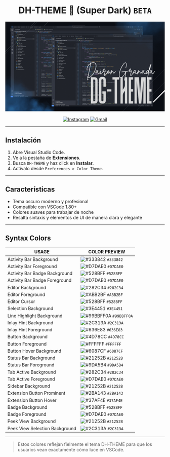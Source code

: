 <div align="center">

# DH-THEME 🌙 (Super Dark) <code>BETA</code>

![Preview](resources/gif.gif)

[![Instagram](https://img.shields.io/badge/-Instagram-%23E4405F?style=for-the-badge&logo=instagram&logoColor=white)](https://instagram.com/dairongranadaa)
[![Gmail](https://img.shields.io/badge/-Gmail-%23333?style=for-the-badge&logo=gmail&logoColor=white)](mailto:dairongranada21@gmail.com)

</div>

---

## Instalación

1. Abre Visual Studio Code.
2. Ve a la pestaña de **Extensiones**.
3. Busca `DH-THEME` y haz click en **Instalar**.
4. Actívalo desde `Preferences > Color Theme`.

---

## Características

- Tema oscuro moderno y profesional
- Compatible con VSCode 1.80+
- Colores suaves para trabajar de noche
- Resalta sintaxis y elementos de UI de manera clara y elegante

---

## Syntax Colors

| USAGE                         | COLOR PREVIEW |
| ----------------------------- | ------------- |
| Activity Bar Background        | ![#333842](https://via.placeholder.com/15/333842/000000?text=+) `#333842` |
| Activity Bar Foreground        | ![#D7DAE0](https://via.placeholder.com/15/D7DAE0/000000?text=+) `#D7DAE0` |
| Activity Bar Badge Background  | ![#528BFF](https://via.placeholder.com/15/528BFF/000000?text=+) `#528BFF` |
| Activity Bar Badge Foreground  | ![#D7DAE0](https://via.placeholder.com/15/D7DAE0/000000?text=+) `#D7DAE0` |
| Editor Background             | ![#282C34](https://via.placeholder.com/15/282C34/000000?text=+) `#282C34` |
| Editor Foreground             | ![#ABB2BF](https://via.placeholder.com/15/ABB2BF/000000?text=+) `#ABB2BF` |
| Editor Cursor                 | ![#528BFF](https://via.placeholder.com/15/528BFF/000000?text=+) `#528BFF` |
| Selection Background          | ![#3E4451](https://via.placeholder.com/15/3E4451/000000?text=+) `#3E4451` |
| Line Highlight Background     | ![#99BBFF0A](https://via.placeholder.com/15/99BBFF/000000?text=+) `#99BBFF0A` |
| Inlay Hint Background         | ![#2C313A](https://via.placeholder.com/15/2C313A/000000?text=+) `#2C313A` |
| Inlay Hint Foreground         | ![#636E83](https://via.placeholder.com/15/636E83/000000?text=+) `#636E83` |
| Button Background             | ![#4D78CC](https://via.placeholder.com/15/4D78CC/000000?text=+) `#4D78CC` |
| Button Foreground             | ![#FFFFFF](https://via.placeholder.com/15/FFFFFF/000000?text=+) `#FFFFFF` |
| Button Hover Background       | ![#6087CF](https://via.placeholder.com/15/6087CF/000000?text=+) `#6087CF` |
| Status Bar Background         | ![#21252B](https://via.placeholder.com/15/21252B/000000?text=+) `#21252B` |
| Status Bar Foreground         | ![#9DA5B4](https://via.placeholder.com/15/9DA5B4/000000?text=+) `#9DA5B4` |
| Tab Active Background         | ![#282C34](https://via.placeholder.com/15/282C34/000000?text=+) `#282C34` |
| Tab Active Foreground         | ![#D7DAE0](https://via.placeholder.com/15/D7DAE0/000000?text=+) `#D7DAE0` |
| Sidebar Background            | ![#21252B](https://via.placeholder.com/15/21252B/000000?text=+) `#21252B` |
| Extension Button Prominent     | ![#2BA143](https://via.placeholder.com/15/2BA143/000000?text=+) `#2BA143` |
| Extension Button Hover         | ![#37AF4E](https://via.placeholder.com/15/37AF4E/000000?text=+) `#37AF4E` |
| Badge Background              | ![#528BFF](https://via.placeholder.com/15/528BFF/000000?text=+) `#528BFF` |
| Badge Foreground              | ![#D7DAE0](https://via.placeholder.com/15/D7DAE0/000000?text=+) `#D7DAE0` |
| Peek View Background          | ![#21252B](https://via.placeholder.com/15/21252B/000000?text=+) `#21252B` |
| Peek View Selection Background| ![#2C313A](https://via.placeholder.com/15/2C313A/000000?text=+) `#2C313A` |

---

> Estos colores reflejan fielmente el tema DH-THEME para que los usuarios vean exactamente cómo luce en VSCode.

